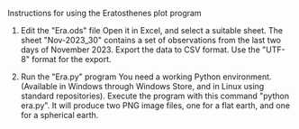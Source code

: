 Instructions for using the Eratosthenes plot program

1. Edit the "Era.ods" file
Open it in Excel, and select a suitable sheet. The sheet "Nov-2023_30" contains a set of observations from the last two days of November 2023. 
Export the data to CSV format. Use the "UTF-8" format for the export. 

2. Run the "Era.py" program
You need a working Python environment. (Available in Windows through Windows Store, and in Linux using standard repositories). 
Execute the program with this command "python era.py". It will produce two PNG image files, one for a flat earth, and one for a spherical earth. 

